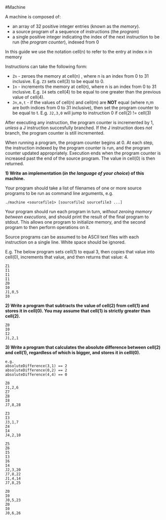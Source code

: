 #Machine

A machine is composed of:
*	an array of 32 positive integer entries (known as the *memory*).
*	a source program of a sequence of instructions (the *program*)
*	a single positive integer indicating the index of the next instruction to be run (the *program counter*), indexed from 0

In this guide we use the notation cell(n) to refer to the entry at index n in memory

Instructions can take the following form:
*	`Zn`      - zeroes the memory at cell(n) , where n is an index from 0 to 31 inclusive. E.g. `Z3` sets cell(3) to be equal to 0.
*	`In`      - increments the memory at cell(n), where n is an index from 0 to 31 inclusive. E.g. `I4` sets cell(4) to be equal to one greater than the previous value of cell(4).
*	`Jn,m,t`  - if the values of cell(n) and cell(m) are **NOT** equal (where n,m are both indices from 0 to 31 inclusive), then set the program counter to be equal to t. E.g. `J2,3,0` will jump to instruction 0 if cell(2) != cell(3)

After executing any instruction, the program counter is incremented by 1, *unless* a J instruction succesfully branched. If the J instruction does *not* branch, the program counter is still incremented.

When running a program, the program counter begins at 0. At each step, the instruction indexed by the program counter is run, and the program counter updated appropriately. Execution ends when the program counter is increased past the end of the source program. The value in cell(0) is then returned.

**1) Write an implementation (*in the language of your choice*) of this machine.**

Your program should take a list of filenames of one or more source programs to be run as command line arguments, e.g.

```
./machine <sourcefile1> [sourcefile2 sourcefile3 ...]
```

Your program should run each program in turn, *without zeroing memory between executions*, and should print the result of the final program to stdout. This allows one program to initialize memory, and the second program to then perform operations on it.

Source programs can be assumed to be ASCII text files with each instruction on a single line. White space should be ignored.

E.g. The below program sets cell(1) to equal 3, then copies that value into cell(0), increments that value, and then returns that value: 4.

```
Z1
I1
I1
I1
Z0
I0
J1,0,5
I0
```

**2) Write a program that subtracts the value of cell(2) from cell(1) and stores it in cell(0). You may assume that cell(1) is strictly greater than cell(2).**

	Z0
	I0
	I2
	J1,2,1

**3) Write a program that calculates the absolute difference between cell(2) and cell(1), regardless of which is bigger, and stores it in celll(0).**

	e.g.
	absoluteDifference(3,1) == 2
	absoluteDifference(0,2) == 2
	absoluteDifference(4,4) == 0

	Z0
	J1,2,6
	Z7
	Z8
	I8
	J7,8,28

	Z3
	I3
	J3,1,7
	Z4
	I4
	J4,2,10

	Z5
	Z6
	I5
	I3
	I6
	I4
	J2,3,20
	J7,8,22
	J1,4,14
	J7,8,25
	
	Z0
	I0
	J0,5,23
	Z0
	I0
	J0,6,26
	

	
